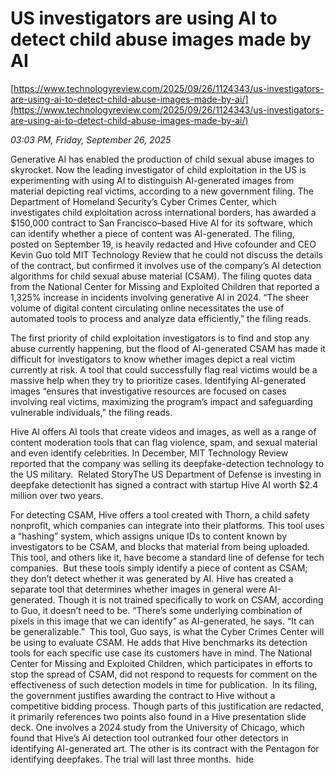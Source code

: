 # US investigators are using AI to detect child abuse images made by AI

[https://www.technologyreview.com/2025/09/26/1124343/us-investigators-are-using-ai-to-detect-child-abuse-images-made-by-ai/](https://www.technologyreview.com/2025/09/26/1124343/us-investigators-are-using-ai-to-detect-child-abuse-images-made-by-ai/)

*03:03 PM, Friday, September 26, 2025*

Generative AI has enabled the production of child sexual abuse images to skyrocket. Now the leading investigator of child exploitation in the US is experimenting with using AI to distinguish AI-generated images from material depicting real victims, according to a new government filing. The Department of Homeland Security’s Cyber Crimes Center, which investigates child exploitation across international borders, has awarded a $150,000 contract to San Francisco–based Hive AI for its software, which can identify whether a piece of content was AI-generated.  The filing, posted on September 19, is heavily redacted and Hive cofounder and CEO Kevin Guo told MIT Technology Review that he could not discuss the details of the contract, but confirmed it involves use of the company’s AI detection algorithms for child sexual abuse material (CSAM). The filing quotes data from the National Center for Missing and Exploited Children that reported a 1,325% increase in incidents involving generative AI in 2024. “The sheer volume of digital content circulating online necessitates the use of automated tools to process and analyze data efficiently,” the filing reads.

The first priority of child exploitation investigators is to find and stop any abuse currently happening, but the flood of AI-generated CSAM has made it difficult for investigators to know whether images depict a real victim currently at risk. A tool that could successfully flag real victims would be a massive help when they try to prioritize cases. Identifying AI-generated images “ensures that investigative resources are focused on cases involving real victims, maximizing the program’s impact and safeguarding vulnerable individuals,” the filing reads.

Hive AI offers AI tools that create videos and images, as well as a range of content moderation tools that can flag violence, spam, and sexual material and even identify celebrities. In December, MIT Technology Review reported that the company was selling its deepfake-detection technology to the US military.  Related StoryThe US Department of Defense is investing in deepfake detectionIt has signed a contract with startup Hive AI worth $2.4 million over two years.

For detecting CSAM, Hive offers a tool created with Thorn, a child safety nonprofit, which companies can integrate into their platforms. This tool uses a “hashing” system, which assigns unique IDs to content known by investigators to be CSAM, and blocks that material from being uploaded. This tool, and others like it, have become a standard line of defense for tech companies.  But these tools simply identify a piece of content as CSAM; they don’t detect whether it was generated by AI. Hive has created a separate tool that determines whether images in general were AI-generated. Though it is not trained specifically to work on CSAM, according to Guo, it doesn’t need to be. “There’s some underlying combination of pixels in this image that we can identify” as AI-generated, he says. “It can be generalizable.”  This tool, Guo says, is what the Cyber Crimes Center will be using to evaluate CSAM. He adds that Hive benchmarks its detection tools for each specific use case its customers have in mind. The National Center for Missing and Exploited Children, which participates in efforts to stop the spread of CSAM, did not respond to requests for comment on the effectiveness of such detection models in time for publication.  In its filing, the government justifies awarding the contract to Hive without a competitive bidding process. Though parts of this justification are redacted, it primarily references two points also found in a Hive presentation slide deck. One involves a 2024 study from the University of Chicago, which found that Hive’s AI detection tool outranked four other detectors in identifying AI-generated art. The other is its contract with the Pentagon for identifying deepfakes. The trial will last three months.  hide

